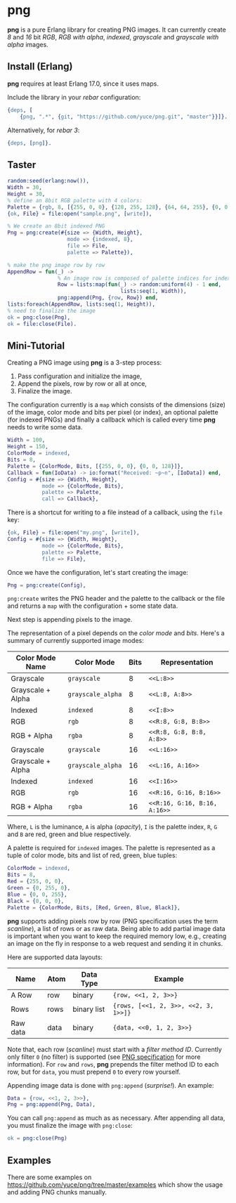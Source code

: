 png
=====

**png** is a pure Erlang library for creating PNG images. It can currently create *8* and *16* bit *RGB*, *RGB with alpha*, *indexed*, *grayscale* and *grayscale with alpha* images.

Install (Erlang)
----------------

**png** requires at least Erlang 17.0, since it uses maps.

Include the library in your *rebar* configuration:

```erlang
{deps, [
    {png, ".*", {git, "https://github.com/yuce/png.git", "master"}}]}.
```

Alternatively, for *rebar 3*:

```erlang
{deps, [png]}.
```


Taster
------

```erlang
random:seed(erlang:now()),
Width = 30,
Height = 30,
% define an 8bit RGB palette with 4 colors:
Palette = {rgb, 8, [{255, 0, 0}, {128, 255, 128}, {64, 64, 255}, {0, 0, 0}]},
{ok, File} = file:open("sample.png", [write]),

% We create an 8bit indexed PNG
Png = png:create(#{size => {Width, Height},
                   mode => {indexed, 8},
                   file => File,
                   palette => Palette}),

% make the png image row by row
AppendRow = fun(_) ->
                % An image row is composed of palette indices for indexed PNGs
                Row = lists:map(fun(_) -> random:uniform(4) - 1 end,
                                    lists:seq(1, Width)),
                png:append(Png, {row, Row}) end,
lists:foreach(AppendRow, lists:seq(1, Height)),
% need to finalize the image
ok = png:close(Png),
ok = file:close(File).
```

Mini-Tutorial
-------------

Creating a PNG image using **png** is a 3-step process:

1. Pass configuration and initialize the image,
2. Append the pixels, row by row or all at once,
3. Finalize the image.

The configuration currently is a `map` which consists of the dimensions (size) of the image, color mode and bits per pixel (or index), an optional palette (for indexed PNGs) and finally a callback which is called every time **png** needs to write some data.

```erlang
Width = 100,
Height = 150,
ColorMode = indexed,
Bits = 8,
Palette = {ColorMode, Bits, [{255, 0, 0}, {0, 0, 128}]},
Callback = fun(IoData) -> io:format("Received: ~p~n", [IoData]) end,
Config = #{size => {Width, Height},
           mode => {ColorMode, Bits},
           palette => Palette,
           call => Callback},
```

There is a shortcut for writing to a file instead of a callback, using the `file` key:

```erlang
{ok, File} = file:open("my.png", [write]),
Config = #{size => {Width, Height},
           mode => {ColorMode, Bits},
           palette => Palette,
           file => File},
```

Once we have the configuration, let's start creating the image:

```erlang
Png = png:create(Config),
```

`png:create` writes the PNG header and the palette to the callback or the file and returns a `map` with the configuration + some state data.

Next step is appending pixels to the image.

The representation of a pixel depends on the *color mode* and *bits*. Here's a summary of currently supported image modes:

Color Mode Name  | Color Mode        | Bits | Representation
------------------|-------------------|------|---------------
Grayscale         | `grayscale`       |   8  | `<<L:8>>`
Grayscale + Alpha | `grayscale_alpha` |   8  | `<<L:8, A:8>>`
Indexed           | `indexed`         |   8  | `<<I:8>>`
RGB               | `rgb`             |   8  | `<<R:8, G:8, B:8>>`
RGB + Alpha       | `rgba`            |   8  | `<<R:8, G:8, B:8, A:8>>`
Grayscale         | `grayscale`       |  16  | `<<L:16>>`
Grayscale + Alpha | `grayscale_alpha` |  16  | `<<L:16, A:16>>`
Indexed           | `indexed`         |  16  | `<<I:16>>`
RGB               | `rgb`             |  16  | `<<R:16, G:16, B:16>>`
RGB + Alpha       | `rgba`            |  16  | `<<R:16, G:16, B:16, A:16>>`

Where, `L` is the luminance, `A` is alpha (*opacity*), `I` is the palette index, `R`, `G` and `B` are red, green and blue respectively.

A palette is required for `indexed` images. The palette is represented as a tuple of color mode, bits and list of red, green, blue tuples:

```erlang
ColorMode = indexed,
Bits = 8,
Red = {255, 0, 0},
Green = {0, 255, 0},
Blue = {0, 0, 255},
Black = {0, 0, 0},
Palette = {ColorMode, Bits, [Red, Green, Blue, Black]},
```

**png** supports adding pixels row by row (PNG specification uses the term *scanline*), a list of rows or as raw data. Being able to add partial image data is important when you want to keep the required memory low, e.g., creating an image on the fly in response to a web request and sending it in chunks.

Here are supported data layouts:

Name     | Atom | Data Type       | Example
---------|------|-----------------|--------
A Row    | row  | binary          | `{row, <<1, 2, 3>>}`
Rows     | rows | binary list     | `{rows, [<<1, 2, 3>>, <<2, 3, 1>>]}`
Raw data | data | binary          | `{data, <<0, 1, 2, 3>>}`

Note that, each row (*scanline*) must start with a *filter method ID*. Currently only filter `0` (no filter) is supported (see [PNG specification](http://www.libpng.org/pub/png/spec/1.2/PNG-DataRep.html#DR.Filtering) for more information). For `row` and `rows`, **png** prepends the filter method ID to each row, but for `data`, you must prepend `0` to every row yourself.

Appending image data is done with `png:append` (*surprise!*). An example:

```erlang
Data = {row, <<1, 2, 3>>},
Png = png:append(Png, Data),
```

You can call `png:append` as much as as necessary. After appending all data, you must finalize the image with `png:close`:

```erlang
ok = png:close(Png)
```

Examples
--------

There are some examples on https://github.com/yuce/png/tree/master/examples which show the usage and adding PNG chunks manually.
